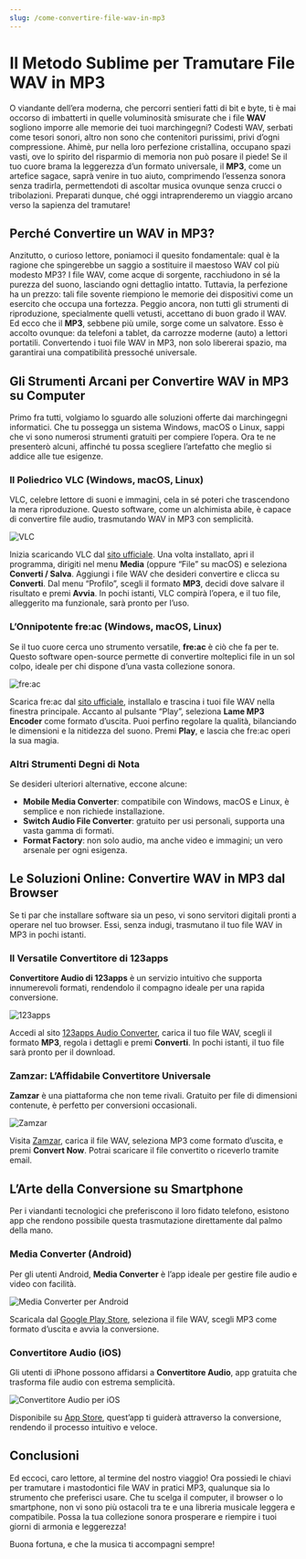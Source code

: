 ```yaml
---
slug: /come-convertire-file-wav-in-mp3
---
```


# Il Metodo Sublime per Tramutare File WAV in MP3

O viandante dell’era moderna, che percorri sentieri fatti di bit e byte, ti è mai occorso di imbatterti in quelle voluminosità smisurate che i file **WAV** sogliono imporre alle memorie dei tuoi marchingegni? Codesti WAV, serbati come tesori sonori, altro non sono che contenitori purissimi, privi d’ogni compressione. Ahimè, pur nella loro perfezione cristallina, occupano spazi vasti, ove lo spirito del risparmio di memoria non può posare il piede! Se il tuo cuore brama la leggerezza d’un formato universale, il **MP3**, come un artefice sagace, saprà venire in tuo aiuto, comprimendo l’essenza sonora senza tradirla, permettendoti di ascoltar musica ovunque senza crucci o tribolazioni. Preparati dunque, ché oggi intraprenderemo un viaggio arcano verso la sapienza del tramutare!

## Perché Convertire un WAV in MP3? 

Anzitutto, o curioso lettore, poniamoci il quesito fondamentale: qual è la ragione che spingerebbe un saggio a sostituire il maestoso WAV col più modesto MP3? I file WAV, come acque di sorgente, racchiudono in sé la purezza del suono, lasciando ogni dettaglio intatto. Tuttavia, la perfezione ha un prezzo: tali file sovente riempiono le memorie dei dispositivi come un esercito che occupa una fortezza. Peggio ancora, non tutti gli strumenti di riproduzione, specialmente quelli vetusti, accettano di buon grado il WAV. Ed ecco che il **MP3**, sebbene più umile, sorge come un salvatore. Esso è accolto ovunque: da telefoni a tablet, da carrozze moderne (auto) a lettori portatili. Convertendo i tuoi file WAV in MP3, non solo libererai spazio, ma garantirai una compatibilità pressoché universale.

## Gli Strumenti Arcani per Convertire WAV in MP3 su Computer

Primo fra tutti, volgiamo lo sguardo alle soluzioni offerte dai marchingegni informatici. Che tu possegga un sistema Windows, macOS o Linux, sappi che vi sono numerosi strumenti gratuiti per compiere l’opera. Ora te ne presenterò alcuni, affinché tu possa scegliere l’artefatto che meglio si addice alle tue esigenze.

### Il Poliedrico VLC (Windows, macOS, Linux)

VLC, celebre lettore di suoni e immagini, cela in sé poteri che trascendono la mera riproduzione. Questo software, come un alchimista abile, è capace di convertire file audio, trasmutando WAV in MP3 con semplicità.

![VLC](/guide-img/output/d81ced20.jpg)

Inizia scaricando VLC dal [sito ufficiale](http://www.videolan.org/vlc/). Una volta installato, apri il programma, dirigiti nel menu **Media** (oppure “File” su macOS) e seleziona **Converti / Salva**. Aggiungi i file WAV che desideri convertire e clicca su **Converti**. Dal menu “Profilo”, scegli il formato **MP3**, decidi dove salvare il risultato e premi **Avvia**. In pochi istanti, VLC compirà l’opera, e il tuo file, alleggerito ma funzionale, sarà pronto per l’uso.

### L’Onnipotente fre:ac (Windows, macOS, Linux)

Se il tuo cuore cerca uno strumento versatile, **fre:ac** è ciò che fa per te. Questo software open-source permette di convertire molteplici file in un sol colpo, ideale per chi dispone d’una vasta collezione sonora.

![fre:ac](/guide-img/output/21978f85.jpg)

Scarica fre:ac dal [sito ufficiale](https://www.freac.org/), installalo e trascina i tuoi file WAV nella finestra principale. Accanto al pulsante “Play”, seleziona **Lame MP3 Encoder** come formato d’uscita. Puoi perfino regolare la qualità, bilanciando le dimensioni e la nitidezza del suono. Premi **Play**, e lascia che fre:ac operi la sua magia.

### Altri Strumenti Degni di Nota

Se desideri ulteriori alternative, eccone alcune:

- **Mobile Media Converter**: compatibile con Windows, macOS e Linux, è semplice e non richiede installazione. 
- **Switch Audio File Converter**: gratuito per usi personali, supporta una vasta gamma di formati. 
- **Format Factory**: non solo audio, ma anche video e immagini; un vero arsenale per ogni esigenza.

## Le Soluzioni Online: Convertire WAV in MP3 dal Browser

Se ti par che installare software sia un peso, vi sono servitori digitali pronti a operare nel tuo browser. Essi, senza indugi, trasmutano il tuo file WAV in MP3 in pochi istanti.

### Il Versatile Convertitore di 123apps

**Convertitore Audio di 123apps** è un servizio intuitivo che supporta innumerevoli formati, rendendolo il compagno ideale per una rapida conversione.

![123apps](/guide-img/output/84de1035.jpg)

Accedi al sito [123apps Audio Converter](https://online-audio-converter.com/it/), carica il tuo file WAV, scegli il formato **MP3**, regola i dettagli e premi **Converti**. In pochi istanti, il tuo file sarà pronto per il download.

### Zamzar: L’Affidabile Convertitore Universale

**Zamzar** è una piattaforma che non teme rivali. Gratuito per file di dimensioni contenute, è perfetto per conversioni occasionali.

![Zamzar](/guide-img/output/bcf3f73.jpg)

Visita [Zamzar](https://www.zamzar.com), carica il file WAV, seleziona MP3 come formato d’uscita, e premi **Convert Now**. Potrai scaricare il file convertito o riceverlo tramite email.

## L’Arte della Conversione su Smartphone

Per i viandanti tecnologici che preferiscono il loro fidato telefono, esistono app che rendono possibile questa trasmutazione direttamente dal palmo della mano.

### Media Converter (Android)

Per gli utenti Android, **Media Converter** è l’app ideale per gestire file audio e video con facilità.

![Media Converter per Android](/guide-img/output/376f4960.jpg)

Scaricala dal [Google Play Store](https://play.google.com/store/apps/details?id=com.AndroidA.MediaConverter), seleziona il file WAV, scegli MP3 come formato d’uscita e avvia la conversione.

### Convertitore Audio (iOS)

Gli utenti di iPhone possono affidarsi a **Convertitore Audio**, app gratuita che trasforma file audio con estrema semplicità.

![Convertitore Audio per iOS](/guide-img/output/30c2b9e5.jpg)

Disponibile su [App Store](https://apps.apple.com/it/app/the-audio-converter/id889643660), quest’app ti guiderà attraverso la conversione, rendendo il processo intuitivo e veloce.

## Conclusioni

Ed eccoci, caro lettore, al termine del nostro viaggio! Ora possiedi le chiavi per tramutare i mastodontici file WAV in pratici MP3, qualunque sia lo strumento che preferisci usare. Che tu scelga il computer, il browser o lo smartphone, non vi sono più ostacoli tra te e una libreria musicale leggera e compatibile. Possa la tua collezione sonora prosperare e riempire i tuoi giorni di armonia e leggerezza!

Buona fortuna, e che la musica ti accompagni sempre!
